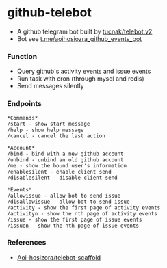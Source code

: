 # github-telebot

+ A github telegram bot built by [tucnak/telebot.v2](https://github.com/tucnak/telebot/tree/v2)
+ Bot see [t.me/aoihosiozra_github_events_bot](https://t.me/aoihosiozra_github_events_bot)

### Function

+ Query github's activity events and issue events
+ Run task with cron (through mysql and redis)
+ Send messages silently

### Endpoints

```text
*Commands*
/start - show start message
/help - show help message
/cancel - cancel the last action

*Account*
/bind - bind with a new github account
/unbind - unbind an old github account
/me - show the bound user's information
/enablesilent - enable client send
/disablesilent - disable client send

*Events*
/allowissue - allow bot to send issue
/disallowissue - allow bot to send issue
/activity - show the first page of activity events
/activityn - show the nth page of activity events
/issue - show the first page of issue events
/issuen - show the nth page of issue events
```

### References

+ [Aoi-hosizora/telebot-scaffold](https://github.com/Aoi-hosizora/telebot-scaffold)
